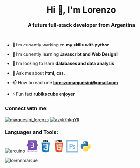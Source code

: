 <h1 align="center">Hi 👋, I'm Lorenzo</h1>
<h3 align="center">A future full-stack developer from Argentina</h3>

<p align="left"> 
<img src="https://readme-typing-svg.herokuapp.com?&center=true&vCenter=true&lines=Currently+learning+HTML;Currently+learning+CSS;Currently+learning+Python;Currently+learning+JavaScript;Currently+learning+Arduino;Currently+learning+Node;Currently+learning+React" alt="">
  </p>
  
- 🔭 I’m currently working on **my skills with python**

- 🌱 I’m currently learning **Javascript and Web Design!**

- 👯 I’m looking to learn **databases and data analysis**

- 💬 Ask me about **html, css.**

- 📫 How to reach me **lorenzomarquesini@gmail.com**

- ⚡ Fun fact **rubiks cube enjoyer**

<h3 align="left">Connect with me:</h3>
<p align="left">
<a href="https://instagram.com/marquesini_lorenzo" target="blank"><img align="center" src="https://raw.githubusercontent.com/rahuldkjain/github-profile-readme-generator/master/src/images/icons/Social/instagram.svg" alt="marquesini_lorenzo" height="30" width="40" /></a>
<a href="https://discord.gg/azyk7nkgYR" target="blank"><img align="center" src="https://raw.githubusercontent.com/rahuldkjain/github-profile-readme-generator/master/src/images/icons/Social/discord.svg" alt="azyk7nkgYR" height="30" width="40" /></a>
</p>

<h3 align="left">Languages and Tools:</h3>
<p align="left"> <a href="https://www.arduino.cc/" target="_blank" rel="noreferrer"> <img src="https://cdn.worldvectorlogo.com/logos/arduino-1.svg" alt="arduino" width="40" height="40"/> </a> <a href="https://getbootstrap.com" target="_blank" rel="noreferrer"> <img src="https://raw.githubusercontent.com/devicons/devicon/master/icons/bootstrap/bootstrap-plain-wordmark.svg" alt="bootstrap" width="40" height="40"/> </a> <a href="https://www.w3schools.com/css/" target="_blank" rel="noreferrer"> <img src="https://raw.githubusercontent.com/devicons/devicon/master/icons/css3/css3-original-wordmark.svg" alt="css3" width="40" height="40"/> </a> <a href="https://www.w3.org/html/" target="_blank" rel="noreferrer"> <img src="https://raw.githubusercontent.com/devicons/devicon/master/icons/html5/html5-original-wordmark.svg" alt="html5" width="40" height="40"/> </a> <a href="https://www.photoshop.com/en" target="_blank" rel="noreferrer"> <img src="https://raw.githubusercontent.com/devicons/devicon/master/icons/photoshop/photoshop-line.svg" alt="photoshop" width="40" height="40"/> </a> <a href="https://www.python.org" target="_blank" rel="noreferrer"> <img src="https://raw.githubusercontent.com/devicons/devicon/master/icons/python/python-original.svg" alt="python" width="40" height="40"/> </a> </p>

<p><img align="center" src="https://github-readme-stats.vercel.app/api/top-langs?username=lorennmarque&show_icons=true&theme=tokyonight&locale=en&layout=compact" alt="lorennmarque" /></p>
